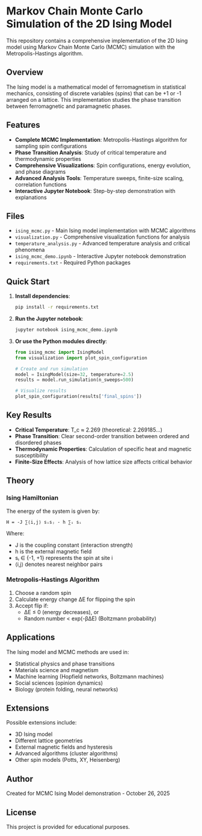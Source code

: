 # Markov Chain Monte Carlo Simulation of the 2D Ising Model

This repository contains a comprehensive implementation of the 2D Ising model using Markov Chain Monte Carlo (MCMC) simulation with the Metropolis-Hastings algorithm.

## Overview

The Ising model is a mathematical model of ferromagnetism in statistical mechanics, consisting of discrete variables (spins) that can be +1 or -1 arranged on a lattice. This implementation studies the phase transition between ferromagnetic and paramagnetic phases.

## Features

- **Complete MCMC Implementation**: Metropolis-Hastings algorithm for sampling spin configurations
- **Phase Transition Analysis**: Study of critical temperature and thermodynamic properties
- **Comprehensive Visualizations**: Spin configurations, energy evolution, and phase diagrams
- **Advanced Analysis Tools**: Temperature sweeps, finite-size scaling, correlation functions
- **Interactive Jupyter Notebook**: Step-by-step demonstration with explanations

## Files

- `ising_mcmc.py` - Main Ising model implementation with MCMC algorithms
- `visualization.py` - Comprehensive visualization functions for analysis
- `temperature_analysis.py` - Advanced temperature analysis and critical phenomena
- `ising_mcmc_demo.ipynb` - Interactive Jupyter notebook demonstration
- `requirements.txt` - Required Python packages

## Quick Start

1. **Install dependencies**:
   ```bash
   pip install -r requirements.txt
   ```

2. **Run the Jupyter notebook**:
   ```bash
   jupyter notebook ising_mcmc_demo.ipynb
   ```

3. **Or use the Python modules directly**:
   ```python
   from ising_mcmc import IsingModel
   from visualization import plot_spin_configuration
   
   # Create and run simulation
   model = IsingModel(size=32, temperature=2.5)
   results = model.run_simulation(n_sweeps=500)
   
   # Visualize results
   plot_spin_configuration(results['final_spins'])
   ```

## Key Results

- **Critical Temperature**: T_c ≈ 2.269 (theoretical: 2.269185...)
- **Phase Transition**: Clear second-order transition between ordered and disordered phases
- **Thermodynamic Properties**: Calculation of specific heat and magnetic susceptibility
- **Finite-Size Effects**: Analysis of how lattice size affects critical behavior

## Theory

### Ising Hamiltonian
The energy of the system is given by:
```
H = -J ∑⟨i,j⟩ sᵢsⱼ - h ∑ᵢ sᵢ
```

Where:
- J is the coupling constant (interaction strength)
- h is the external magnetic field
- sᵢ ∈ {-1, +1} represents the spin at site i
- ⟨i,j⟩ denotes nearest neighbor pairs

### Metropolis-Hastings Algorithm
1. Choose a random spin
2. Calculate energy change ΔE for flipping the spin
3. Accept flip if:
   - ΔE ≤ 0 (energy decreases), or
   - Random number < exp(-βΔE) (Boltzmann probability)

## Applications

The Ising model and MCMC methods are used in:
- Statistical physics and phase transitions
- Materials science and magnetism
- Machine learning (Hopfield networks, Boltzmann machines)
- Social sciences (opinion dynamics)
- Biology (protein folding, neural networks)

## Extensions

Possible extensions include:
- 3D Ising model
- Different lattice geometries
- External magnetic fields and hysteresis
- Advanced algorithms (cluster algorithms)
- Other spin models (Potts, XY, Heisenberg)

## Author

Created for MCMC Ising Model demonstration - October 26, 2025

## License

This project is provided for educational purposes.